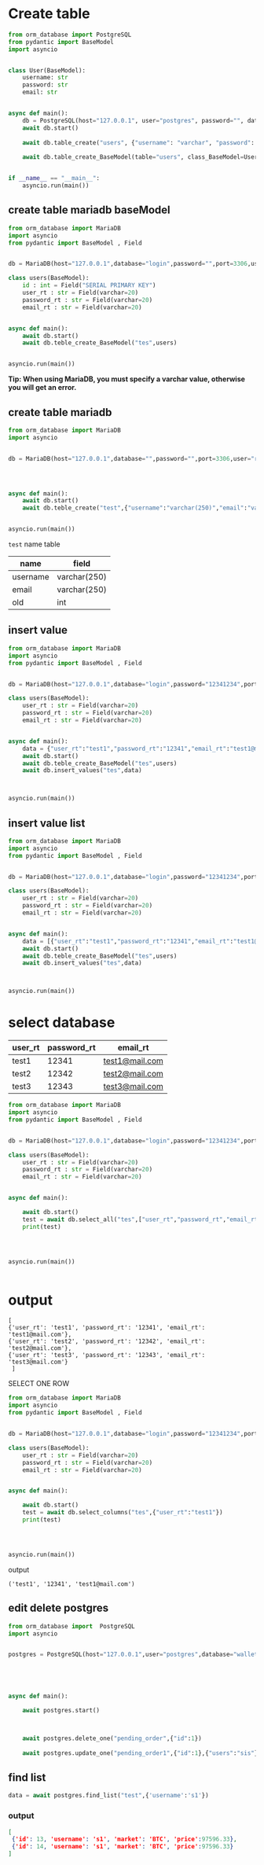 # Create table

```python
from orm_database import PostgreSQL
from pydantic import BaseModel
import asyncio


class User(BaseModel):
    username: str
    password: str
    email: str


async def main():
    db = PostgreSQL(host="127.0.0.1", user="postgres", password="", database="your_database_name")
    await db.start()
    
    await db.table_create("users", {"username": "varchar", "password": "varchar", "email": "varchar"})
    
    await db.table_create_BaseModel(table="users", class_BaseModel=User)


if __name__ == "__main__":
    asyncio.run(main())
```

## create table mariadb baseModel


```python
from orm_database import MariaDB
import asyncio
from pydantic import BaseModel , Field


db = MariaDB(host="127.0.0.1",database="login",password="",port=3306,user="root")

class users(BaseModel):
    id : int = Field("SERIAL PRIMARY KEY")
    user_rt : str = Field(varchar=20)
    password_rt : str = Field(varchar=20)
    email_rt : str = Field(varchar=20)


async def main():
    await db.start()
    await db.teble_create_BaseModel("tes",users)


asyncio.run(main())

```
**‌Tip: When using MariaDB, you must specify a varchar value, otherwise you will get an error.**

## create table mariadb



```python
from orm_database import MariaDB
import asyncio


db = MariaDB(host="127.0.0.1",database="",password="",port=3306,user="root")




async def main():
    await db.start()
    await db.teble_create("test",{"username":"varchar(250)","email":"varchar(250)","old":"int"})


asyncio.run(main())
```

`test` name table

| name     |   field     |
| -------- | ----------- |
| username | varchar(250)|
| email    | varchar(250)|
| old      |    int      |



## insert value 

```python
from orm_database import MariaDB
import asyncio
from pydantic import BaseModel , Field


db = MariaDB(host="127.0.0.1",database="login",password="12341234",port=3306,user="root")

class users(BaseModel):
    user_rt : str = Field(varchar=20)
    password_rt : str = Field(varchar=20)
    email_rt : str = Field(varchar=20)


async def main():
    data = {"user_rt":"test1","password_rt":"12341","email_rt":"test1@mail.com"}
    await db.start()
    await db.teble_create_BaseModel("tes",users)
    await db.insert_values("tes",data)



asyncio.run(main())
```






## insert value list 


```python
from orm_database import MariaDB
import asyncio
from pydantic import BaseModel , Field


db = MariaDB(host="127.0.0.1",database="login",password="12341234",port=3306,user="root")

class users(BaseModel):
    user_rt : str = Field(varchar=20)
    password_rt : str = Field(varchar=20)
    email_rt : str = Field(varchar=20)


async def main():
    data = [{"user_rt":"test1","password_rt":"12341","email_rt":"test1@mail.com"},{"user_rt":"test2","password_rt":"12342","email_rt":"test2@mail.com"},{"user_rt":"test3","password_rt":"12343","email_rt":"test3@mail.com"}]
    await db.start()
    await db.teble_create_BaseModel("tes",users)
    await db.insert_values("tes",data)



asyncio.run(main())

```





# select database 
| user_rt | password_rt |    email_rt    |
| -----   | -----       | -------------- |
| test1   |    12341    | test1@mail.com |
| test2   |    12342    | test2@mail.com |
| test3   |    12343    | test3@mail.com |

```python
from orm_database import MariaDB
import asyncio
from pydantic import BaseModel , Field


db = MariaDB(host="127.0.0.1",database="login",password="12341234",port=3306,user="root")

class users(BaseModel):
    user_rt : str = Field(varchar=20)
    password_rt : str = Field(varchar=20)
    email_rt : str = Field(varchar=20)


async def main():

    await db.start()
    test = await db.select_all("tes",["user_rt","password_rt","email_rt"])
    print(test)




asyncio.run(main())



```
# output 
```
[
{'user_rt': 'test1', 'password_rt': '12341', 'email_rt': 'test1@mail.com'},
{'user_rt': 'test2', 'password_rt': '12342', 'email_rt': 'test2@mail.com'},
{'user_rt': 'test3', 'password_rt': '12343', 'email_rt': 'test3@mail.com'}
 ]
 ```


SELECT ONE ROW

```python
from orm_database import MariaDB
import asyncio
from pydantic import BaseModel , Field


db = MariaDB(host="127.0.0.1",database="login",password="12341234",port=3306,user="root")

class users(BaseModel):
    user_rt : str = Field(varchar=20)
    password_rt : str = Field(varchar=20)
    email_rt : str = Field(varchar=20)


async def main():

    await db.start()
    test = await db.select_columns("tes",{"user_rt":"test1"})
    print(test)




asyncio.run(main())

```

output

```
('test1', '12341', 'test1@mail.com')
```


## edit delete postgres
```python
from orm_database import  PostgreSQL
import asyncio


postgres = PostgreSQL(host="127.0.0.1",user="postgres",database="wallet",password="123412341234")





async def main():

    await postgres.start()



    await postgres.delete_one("pending_order",{"id":1})
    
    await postgres.update_one("pending_order1",{"id":1},{"users":"sis"})

```

## find list 

```python
data = await postgres.find_list("test",{'username':'s1'})
```
### output
```json
[
 {'id': 13, 'username': 's1', 'market': 'BTC', 'price':97596.33},
 {'id': 14, 'username': 's1', 'market': 'BTC', 'price':97596.33}
]

```